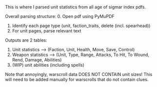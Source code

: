 This is where I parsed unit statistics from all age of sigmar index pdfs.

Overall parsing structure:
0. Open pdf using PyMuPDF
1. Identify each page type (unit, faction_traits, delete (incl. spearhead))
2. For unit pages, parse relevant text

Outputs are 2 tables:
1. Unit statistics      --> (Faction, Unit, Health, Move, Save, Control)
2. Weapon statistics    --> (Unit, Type, Range, Attacks, To Hit, To Wound, Rend, Damage, Abilities)
3. (WIP) unit abilities (including spells)

Note that annoyingly, warscroll data DOES NOT CONTAIN unit sizes! This will need to be added manually for warscrolls that do not contain clues.